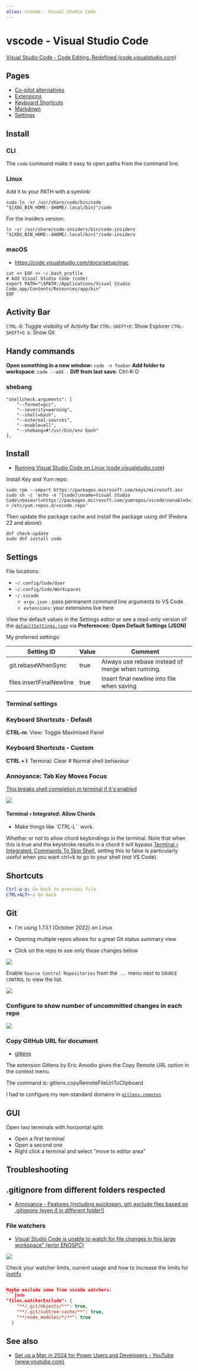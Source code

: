 ```yaml
---
alias: vscode - Visual Studio Code
---
```

# vscode - Visual Studio Code

[Visual Studio Code - Code Editing. Redefined (code.visualstudio.com)](https://code.visualstudio.com/)

## Pages

- [Co-pilot alternatives](Co-pilot%20alternatives.md)
- [Extensions](extensions.md)
- [Keyboard Shortcuts](Keyboard%20Shortcuts.md)
- [Markdown](markdown.md)
- [Settings](./settings.md)

## Install

### CLI

The `code` command make it easy to open paths from the command line.

### Linux

Add it to your PATH with a symlink:

```shell
sudo ln -sr /usr/share/code/bin/code "${XDG_BIN_HOME:-$HOME/.local/bin}"/code
```

For the insiders version:

```shell
ln -sr /usr/share/code-insiders/bin/code-insiders "${XDG_BIN_HOME:-$HOME/.local/bin}"/code-insiders
```

### macOS

- https://code.visualstudio.com/docs/setup/mac

```shell
cat << EOF >> ~/.bash_profile
# Add Visual Studio Code (code)
export PATH="\$PATH:/Applications/Visual Studio Code.app/Contents/Resources/app/bin"
EOF
```

## Activity Bar

`CTRL-B`: Toggle visibility of Activity Bar
`CTRL-SHIFT+E`: Show Explorer
`CTRL-SHIFT+G G`: Show Git



## Handy commands

**Open something in a new window:** `code -n foobar`
**Add folder to workspace**: `code --add .`
**Diff from last save**: Ctrl-K-D

### shebang

```
"shellcheck.arguments": [
    "--format=gcc",
    "--severity=warning",
    "--shell=bash",
    "--external-sources",
    "--enable=all",
    "--shebang=#!/usr/bin/env bash"
],
```


## Install

- [Running Visual Studio Code on Linux (code.visualstudio.com)](https://code.visualstudio.com/docs/setup/linux)

Install Key and Yum repo:

```shell
sudo rpm --import https://packages.microsoft.com/keys/microsoft.asc
sudo sh -c 'echo -e "[code]\nname=Visual Studio Code\nbaseurl=https://packages.microsoft.com/yumrepos/vscode\nenabled=1\ngpgcheck=1\ngpgkey=https://packages.microsoft.com/keys/microsoft.asc" > /etc/yum.repos.d/vscode.repo'
```

Then update the package cache and install the package using dnf (Fedora 22 and above):

```shell
dnf check-update
sudo dnf install code
```

## Settings

File locations:

- `~/.config/Code/User`
- `~/.config/Code/Workspaces`
- `~/.vscode`
    - `argv.json` : pass permanent command line arguments to VS Code.
    - `extensions`: your extensions live here

View the default values in the Settings editor or see a read-only version of the [`defaultSettings.json`][defaults] via **Preferences: Open Default Settings (JSON)**

My preferred settings:

| Setting  ID              | Value | Comment                                          |
| ------------------------ | ----- | ------------------------------------------------ |
| git.rebaseWhenSync       | true  | Always use rebase instead of merge when running. |
| files.insertFinalNewline | true  | Insert final newline into file when saving       |

[defaults]: https://code.visualstudio.com/docs/getstarted/settings#_default-settings

### Terminal settings

### Keyboard Shortcuts - Default

**CTRL-m**: View: Toggle Maximised Panel

### Keyboard Shortcuts - Custom


**CTRL + l**: Terminal: Clear # Normal shell behaviour

### Annoyance: Tab Key Moves Focus

[This breaks shell completion in terminal if it's enabled](https://stackoverflow.com/questions/77167764/why-is-vs-code-using-the-tab-key-to-move-focus-from-the-integrated-terminal-inst)

![](../../../assets/Pasted%20image%2020231222090143.png)



#### Terminal › Integrated: Allow Chords

- Make things like `CTRL-L`` work.

Whether or not to allow chord keybindings in the terminal. Note that when this is true and the keystroke results in a chord it will bypass [Terminal › Integrated: Commands To Skip Shell](vscode-file://vscode-app/usr/share/code/resources/app/out/vs/code/electron-sandbox/workbench/workbench.html "terminal.integrated.commandsToSkipShell"), setting this to false is particularly useful when you want ctrl+k to go to your shell (not VS Code).



## Shortcuts

```yaml
Ctrl-p-p: Go back to previous file
CTRL+ALT+-: Go back
```

## Git

- I'm using 1.73.1 (October 2022) on Linux

- Opening multiple repos allows for a great Git status summary view
- Click on the repo to see only those changes below
  
![](../../../assets/vscode-git-status-summary.png)

Enable `Source Control Repositories` from the `...` menu next to `SOURCE CONTROL` to view the list.

![](../../../assets/vscode-enable-source-control-repositories.png)

### Configure to show number of uncommitted changes in each repo

![](../../../assets/Pasted%20image%2020231113153202.png)

### Copy GitHub URL for document

- [gitlens](gitlens.md)

The extension Gitlens by Eric Amodio gives the Copy Remote URL option in the context menu.

The command is: gitlens.copyRemoteFileUrlToClipboard

I had to configure my non-standard domains in [`gitlens.remotes`](https://github.com/gitkraken/vscode-gitlens#remotes)

## GUI

Open two terminals with horizontal split:

- Open a first terminal
- Open a second one
- Right click a terminal and select "move to editor area"

## Troubleshooting


## .gitignore from different folders respected

- [Annoyance - Features (including quickopen, git) exclude files based on .gitignore (even if in different folder!)](https://github.com/microsoft/vscode/issues/15604)

### File watchers

- [Visual Studio Code is unable to watch for file changes in this large workspace" (error ENOSPC)](https://code.visualstudio.com/docs/setup/linux#_visual-studio-code-is-unable-to-watch-for-file-changes-in-this-large-workspace-error-enospc)

![](../../../assets/vscode-unable-to-watch-for-file-changes.png)

Check your watcher limits, current usage and how to increase the limits for [inotify](../../cli/inotify.md)

```json

Maybe exclude some from vscode watchers:
```json
"files.watcherExclude": {
    "**/.git/objects/**": true,
    "**/.git/subtree-cache/**": true,
    "**/node_modules/*/**": true
  }
```



## See also

- [Set up a Mac in 2024 for Power Users and Developers - YouTube (www.youtube.com)](https://www.youtube.com/watch?v=GK7zLYAXdDs&t=114s)